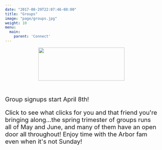 ```yaml
---
date: "2017-08-29T22:07:46-08:00"
title: "Groups"
image: "page/groups.jpg"
weight: 10
menu:
  main:
    parent: 'Connect'
---
```


<div class="col-md-8 col-md-offset-2">

<div style="text-align: center; margin-bottom: 50px;">
  <a href="https://arborchurch.churchcenter.com/groups/spring-2018" target="_blank">
    <img src="/img/groups-button.png" width="285" height="110" />
  </a>
</div>

<div style="font-size: 20px;">

<p>Group signups start April 8th! </p>
 
<p>Click to see what clicks for you and that friend you're bringing along...the spring trimester of groups runs all of May and June, and many of them have an open door all throughout! Enjoy time with the Arbor fam even when it's not Sunday!</p>
 

</div>
</div>
